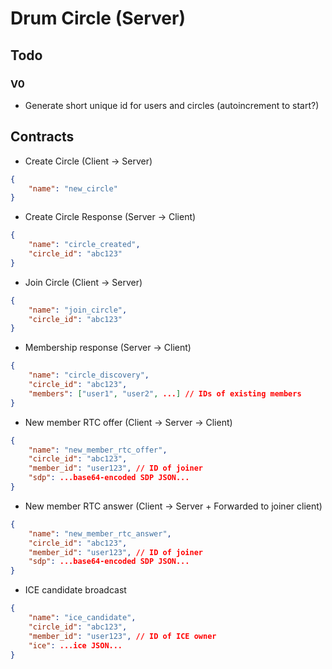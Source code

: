 
# Drum Circle (Server)

## Todo

### V0

- Generate short unique id for users and circles (autoincrement to start?)

## Contracts

- Create Circle (Client -> Server)
```json
{
	"name": "new_circle"
}
```
- Create Circle Response (Server -> Client)
```json
{
	"name": "circle_created",
	"circle_id": "abc123"
}
```
- Join Circle (Client -> Server)
```json
{
	"name": "join_circle",
	"circle_id": "abc123"
}
```
- Membership response (Server -> Client)
```json
{
	"name": "circle_discovery",
	"circle_id": "abc123",
	"members": ["user1", "user2", ...] // IDs of existing members
}
```
- New member RTC offer (Client -> Server -> Client)
```json
{
	"name": "new_member_rtc_offer",
	"circle_id": "abc123",
	"member_id": "user123", // ID of joiner
	"sdp": ...base64-encoded SDP JSON...
}
```
- New member RTC answer (Client -> Server + Forwarded to joiner client)
```json
{
	"name": "new_member_rtc_answer",
	"circle_id": "abc123",
	"member_id": "user123", // ID of joiner
	"sdp": ...base64-encoded SDP JSON...
}
```
- ICE candidate broadcast
```json
{
    "name": "ice_candidate",
    "circle_id": "abc123",
    "member_id": "user123", // ID of ICE owner
    "ice": ...ice JSON...
}
```
